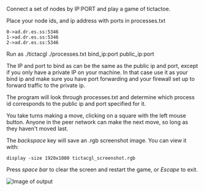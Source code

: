 Connect a set of nodes by IP:PORT and play a game of tictactoe.

Place your node ids, and ip address with ports in processes.txt

```console
0->ad.dr.es.ss:5346
1->ad.dr.es.ss:5346
2->ad.dr.es.ss:5346
```

Run as ./tictacgl ./processes.txt bind_ip:port public_ip:port

The IP and port to bind as can be the same as the public ip and port, except if you only have a private IP on your machine. In that case use it as your bind ip and make sure you have port forwarding and your firewall set up to forward traffic to the private ip.

The program will look through processes.txt and determine which process id corresponds to the public ip and port specified for it.

You take turns making a move, clicking on a square with the left mouse button. Anyone in the peer network can make the next move, so long as they haven't moved last.

The *backspace* key will save an .rgb screenshot image. You can view it with:

```console
display -size 1920x1080 tictacgl_screenshot.rgb
```

Press *space bar* to clear the screen and restart the game, or *Escape* to exit.

![Image of output](https://phrasep.com/~lvecsey/software/tictacgl/tictacgl_screenshot.png)

